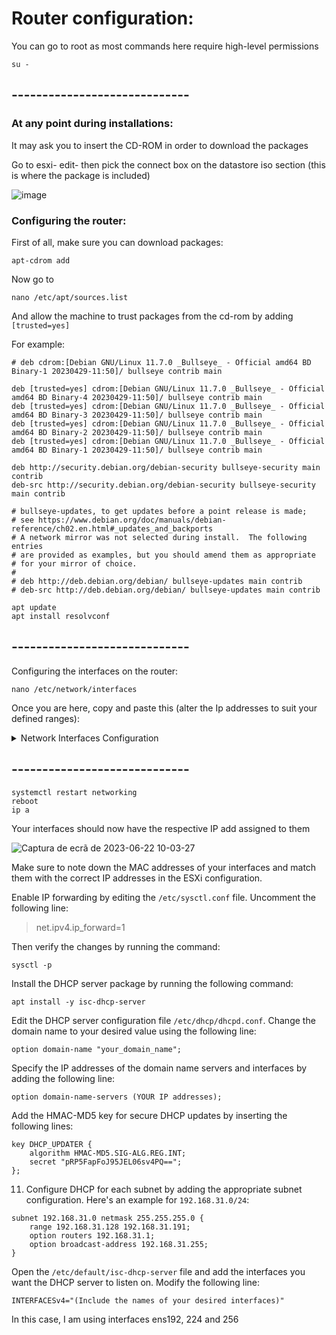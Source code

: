 # Router configuration:


You can go to root as most commands here require high-level permissions

```
su -
```

## -----------------------------


### At any point during installations:

It may ask you to insert the CD-ROM in order to download the packages

Go to esxi- edit- then pick the connect box on the datastore iso section (this is where the package is included)


![image](https://github.com/AfonsoFerreira2223/ESXI_Project/assets/114146560/1a186dad-89c3-46d4-a66b-09bd58600d5a)


### Configuring the router:


First of all, make sure you can download packages:

```
apt-cdrom add

```

Now go to


```
nano /etc/apt/sources.list
```

And allow the machine to trust packages from the cd-rom by adding ```[trusted=yes]```


For example:

```
# deb cdrom:[Debian GNU/Linux 11.7.0 _Bullseye_ - Official amd64 BD Binary-1 20230429-11:50]/ bullseye contrib main

deb [trusted=yes] cdrom:[Debian GNU/Linux 11.7.0 _Bullseye_ - Official amd64 BD Binary-4 20230429-11:50]/ bullseye contrib main
deb [trusted=yes] cdrom:[Debian GNU/Linux 11.7.0 _Bullseye_ - Official amd64 BD Binary-3 20230429-11:50]/ bullseye contrib main
deb [trusted=yes] cdrom:[Debian GNU/Linux 11.7.0 _Bullseye_ - Official amd64 BD Binary-2 20230429-11:50]/ bullseye contrib main
deb [trusted=yes] cdrom:[Debian GNU/Linux 11.7.0 _Bullseye_ - Official amd64 BD Binary-1 20230429-11:50]/ bullseye contrib main

deb http://security.debian.org/debian-security bullseye-security main contrib
deb-src http://security.debian.org/debian-security bullseye-security main contrib

# bullseye-updates, to get updates before a point release is made;
# see https://www.debian.org/doc/manuals/debian-reference/ch02.en.html#_updates_and_backports
# A network mirror was not selected during install.  The following entries
# are provided as examples, but you should amend them as appropriate
# for your mirror of choice.
#
# deb http://deb.debian.org/debian/ bullseye-updates main contrib
# deb-src http://deb.debian.org/debian/ bullseye-updates main contrib
```







```
apt update
apt install resolvconf

```


## -----------------------------


Configuring the interfaces on the router:

```
nano /etc/network/interfaces
```

Once you are here, copy and paste this (alter the Ip addresses to suit your defined ranges):



<details>
  <summary>Network Interfaces Configuration</summary>

```
# This file describes the network interfaces available on your system
# and how to activate them. For more information, see interfaces(5).

source /etc/network/interfaces.d/*

# The loopback network interface
auto lo
iface lo inet loopback

# The primary network interface
allow-hotplug ens192
iface ens192 inet static
        address 192.168.15.173/24
        gateway 192.168.15.1
        # dns-* options are implemented by the resolvconf package, if installed
        dns-nameservers 8.8.8.8
        dns-search enta.pt

# Inside network interface
allow-hotplug ens224
iface ens224 inet static
        address 192.168.31.1/24
        # dns-* options are implemented by the resolvconf package, if installed
        dns-search enta.pt

# DMZ network interface
allow-hotplug ens256
iface ens256 inet static
        address 172.31.0.1/24
        # dns-* options are implemented by the resolvconf package, if installed
        dns-search enta.pt
```

</details>


## -----------------------------

```
systemctl restart networking
reboot
ip a
```


Your interfaces should now have the respective IP add assigned to them

![Captura de ecrã de 2023-06-22 10-03-27](https://github.com/AfonsoFerreira2223/ESXI_Project/assets/114146560/a7e9c44d-a21c-444c-8887-fbd67bd0335a)


Make sure to note down the MAC addresses of your interfaces and match them with the correct IP addresses in the ESXi configuration.


Enable IP forwarding by editing the `/etc/sysctl.conf` file. Uncomment the following line:

> net.ipv4.ip_forward=1


Then verify the changes by running the command:
```
sysctl -p
```

Install the DHCP server package by running the following command:
```
apt install -y isc-dhcp-server
```

Edit the DHCP server configuration file `/etc/dhcp/dhcpd.conf`. Change the domain name to your desired value using the following line:
```
option domain-name "your_domain_name";
```

Specify the IP addresses of the domain name servers and interfaces by adding the following line:
```
option domain-name-servers (YOUR IP addresses);
```

Add the HMAC-MD5 key for secure DHCP updates by inserting the following lines:

```
key DHCP_UPDATER {
    algorithm HMAC-MD5.SIG-ALG.REG.INT;
    secret "pRP5FapFoJ95JEL06sv4PQ==";
};
```

11. Configure DHCP for each subnet by adding the appropriate subnet configuration. Here's an example for `192.168.31.0/24`:
```
subnet 192.168.31.0 netmask 255.255.255.0 {
    range 192.168.31.128 192.168.31.191;
    option routers 192.168.31.1;
    option broadcast-address 192.168.31.255;
}
```




Open the `/etc/default/isc-dhcp-server` file and add the interfaces you want the DHCP server to listen on. Modify the following line:


```
INTERFACESv4="(Include the names of your desired interfaces)"
```

In this case, I am using interfaces ens192, 224 and 256






